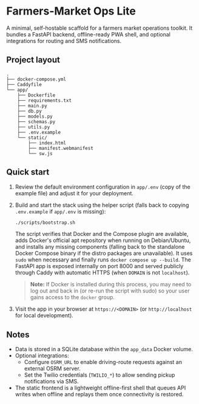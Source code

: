# Farmers-Market Ops Lite

A minimal, self-hostable scaffold for a farmers market operations toolkit. It bundles a FastAPI backend, offline-ready PWA shell, and optional integrations for routing and SMS notifications.

## Project layout

```
.
├── docker-compose.yml
├── Caddyfile
└── app/
    ├── Dockerfile
    ├── requirements.txt
    ├── main.py
    ├── db.py
    ├── models.py
    ├── schemas.py
    ├── utils.py
    ├── .env.example
    └── static/
        ├── index.html
        ├── manifest.webmanifest
        └── sw.js
```

## Quick start

1. Review the default environment configuration in `app/.env` (copy of the example file) and adjust it for your deployment.

2. Build and start the stack using the helper script (falls back to copying `.env.example` if `app/.env` is missing):

   ```bash
   ./scripts/bootstrap.sh
   ```

   The script verifies that Docker and the Compose plugin are available, adds Docker's official apt repository when running on Debian/Ubuntu, and installs any missing components (falling back to the standalone Docker Compose binary if the distro packages are unavailable). It uses `sudo` when necessary and finally runs `docker compose up --build`. The FastAPI app is exposed internally on port 8000 and served publicly through Caddy with automatic HTTPS (when `DOMAIN` is not `localhost`).

   > **Note:** If Docker is installed during this process, you may need to log out and back in (or re-run the script with sudo) so your user gains access to the `docker` group.

3. Visit the app in your browser at `https://<DOMAIN>` (or `http://localhost` for local development).

## Notes

- Data is stored in a SQLite database within the `app_data` Docker volume.
- Optional integrations:
  - Configure `OSRM_URL` to enable driving-route requests against an external OSRM server.
  - Set the Twilio credentials (`TWILIO_*`) to allow sending pickup notifications via SMS.
- The static frontend is a lightweight offline-first shell that queues API writes when offline and replays them once connectivity is restored.
